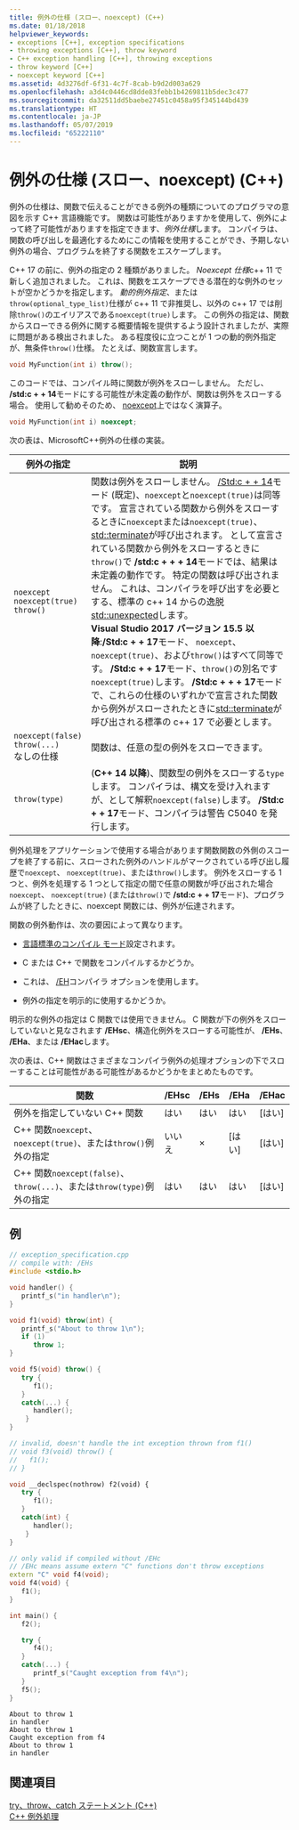 ```yaml
---
title: 例外の仕様 (スロー、noexcept) (C++)
ms.date: 01/18/2018
helpviewer_keywords:
- exceptions [C++], exception specifications
- throwing exceptions [C++], throw keyword
- C++ exception handling [C++], throwing exceptions
- throw keyword [C++]
- noexcept keyword [C++]
ms.assetid: 4d3276df-6f31-4c7f-8cab-b9d2d003a629
ms.openlocfilehash: a3d4c0446cd8dde83febb1b4269811b5dec3c477
ms.sourcegitcommit: da32511dd5baebe27451c0458a95f345144bd439
ms.translationtype: HT
ms.contentlocale: ja-JP
ms.lasthandoff: 05/07/2019
ms.locfileid: "65222110"
---
```

# <a name="exception-specifications-throw-noexcept-c"></a>例外の仕様 (スロー、noexcept) (C++)

例外の仕様は、関数で伝えることができる例外の種類についてのプログラマの意図を示す C++ 言語機能です。 関数は可能性がありますかを使用して、例外によって終了可能性がありますを指定できます、*例外仕様*します。 コンパイラは、関数の呼び出しを最適化するためにこの情報を使用することができ、予期しない例外の場合、プログラムを終了する関数をエスケープします。

C++ 17 の前に、例外の指定の 2 種類がありました。 *Noexcept 仕様*c++ 11 で新しく追加されました。 これは、関数をエスケープできる潜在的な例外のセットが空かどうかを指定します。 *動的例外指定*、または`throw(optional_type_list)`仕様が c++ 11 で非推奨し、以外の c++ 17 では削除`throw()`のエイリアスである`noexcept(true)`します。 この例外の指定は、関数からスローできる例外に関する概要情報を提供するよう設計されましたが、実際に問題がある検出されました。 ある程度役に立つことが 1 つの動的例外指定が、無条件`throw()`仕様。 たとえば、関数宣言します。

```cpp
void MyFunction(int i) throw();
```
このコードでは、コンパイル時に関数が例外をスローしません。 ただし、 **/std:c + + 14**モードにする可能性が未定義の動作が、関数は例外をスローする場合。 使用して勧めそのため、 [noexcept](../cpp/noexcept-cpp.md)上ではなく演算子。

```cpp
void MyFunction(int i) noexcept;
```
次の表は、MicrosoftC++例外の仕様の実装。

|例外の指定|説明|
|-----------------------------|-------------|
|`noexcept`<br/>`noexcept(true)`<br/>`throw()`|関数は例外をスローしません。 [/Std:c + + 14](../build/reference/std-specify-language-standard-version.md)モード (既定)、`noexcept`と`noexcept(true)`は同等です。 宣言されている関数から例外をスローするときに`noexcept`または`noexcept(true)`、 [std::terminate](../standard-library/exception-functions.md#terminate)が呼び出されます。 として宣言されている関数から例外をスローするときに`throw()`で **/std:c + + + 14**モードでは、結果は未定義の動作です。 特定の関数は呼び出されません。 これは、コンパイラを呼び出すを必要とする、標準の c++ 14 からの逸脱[std::unexpected](../standard-library/exception-functions.md#unexpected)します。  <br/> **Visual Studio 2017 バージョン 15.5 以降**:**/Std:c + + 17**モード、 `noexcept`、 `noexcept(true)`、および`throw()`はすべて同等です。 **/Std:c + + 17**モード、`throw()`の別名です`noexcept(true)`します。 **/Std:c + + + 17**モードで、これらの仕様のいずれかで宣言された関数から例外がスローされたときに[std::terminate](../standard-library/exception-functions.md#terminate)が呼び出される標準の c++ 17 で必要とします。|
|`noexcept(false)`<br/>`throw(...)`<br/>なしの仕様|関数は、任意の型の例外をスローできます。|
|`throw(type)`| (**C++ 14 以降**)、関数型の例外をスローする`type`します。 コンパイラは、構文を受け入れますが、として解釈`noexcept(false)`します。 **/Std:c + + 17**モード、コンパイラは警告 C5040 を発行します。|

例外処理をアプリケーションで使用する場合があります関数関数の外側のスコープを終了する前に、スローされた例外のハンドルがマークされている呼び出し履歴で`noexcept`、 `noexcept(true)`、または`throw()`します。 例外をスローする 1 つと、例外を処理する 1 つとして指定の間で任意の関数が呼び出された場合`noexcept`、 `noexcept(true)` (または`throw()`で **/std:c + + 17**モード)、プログラムが終了したときに、noexcept 関数には、例外が伝達されます。

関数の例外動作は、次の要因によって異なります。

- [言語標準のコンパイル モード](../build/reference/std-specify-language-standard-version.md)設定されます。
- C または C++ で関数をコンパイルするかどうか。

- これは、 [/EH](../build/reference/eh-exception-handling-model.md)コンパイラ オプションを使用します。

- 例外の指定を明示的に使用するかどうか。

明示的な例外の指定は C 関数では使用できません。 C 関数が下の例外をスローしていないと見なされます **/EHsc**、構造化例外をスローする可能性が、 **/EHs**、 **/EHa**、または **/EHac**します。

次の表は、C++ 関数はさまざまなコンパイラ例外の処理オプションの下でスローすることは可能性がある可能性があるかどうかをまとめたものです。

|関数|/EHsc|/EHs|/EHa|/EHac|
|--------------|------------|-----------|-----------|------------|
|例外を指定していない C++ 関数|はい|はい|はい|[はい]|
|C++ 関数`noexcept`、 `noexcept(true)`、または`throw()`例外の指定|いいえ|×|[はい]|[はい]|
|C++ 関数`noexcept(false)`、 `throw(...)`、または`throw(type)`例外の指定|はい|はい|はい|[はい]|

## <a name="example"></a>例

```cpp
// exception_specification.cpp
// compile with: /EHs
#include <stdio.h>

void handler() {
   printf_s("in handler\n");
}

void f1(void) throw(int) {
   printf_s("About to throw 1\n");
   if (1)
      throw 1;
}

void f5(void) throw() {
   try {
      f1();
   }
   catch(...) {
      handler();
    }
}

// invalid, doesn't handle the int exception thrown from f1()
// void f3(void) throw() {
//   f1();
// }

void __declspec(nothrow) f2(void) {
   try {
      f1();
   }
   catch(int) {
      handler();
    }
}

// only valid if compiled without /EHc
// /EHc means assume extern "C" functions don't throw exceptions
extern "C" void f4(void);
void f4(void) {
   f1();
}

int main() {
   f2();

   try {
      f4();
   }
   catch(...) {
      printf_s("Caught exception from f4\n");
   }
   f5();
}
```

```Output
About to throw 1
in handler
About to throw 1
Caught exception from f4
About to throw 1
in handler
```

## <a name="see-also"></a>関連項目

[try、throw、catch ステートメント (C++)](../cpp/try-throw-and-catch-statements-cpp.md)<br/>
[C++ 例外処理](../cpp/cpp-exception-handling.md)